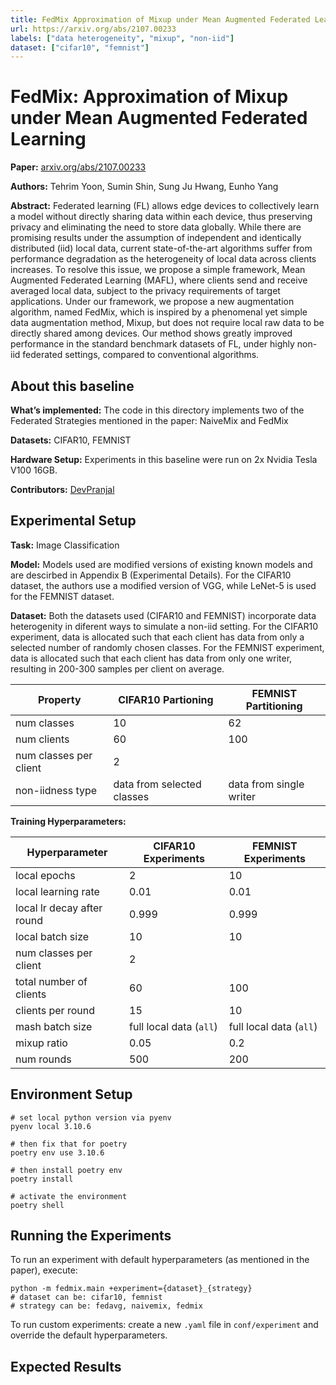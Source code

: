 ```yaml
---
title: FedMix Approximation of Mixup under Mean Augmented Federated Learning
url: https://arxiv.org/abs/2107.00233
labels: ["data heterogeneity", "mixup", "non-iid"]
dataset: ["cifar10", "femnist"]
---
```


# FedMix: Approximation of Mixup under Mean Augmented Federated Learning

****Paper:**** [arxiv.org/abs/2107.00233](https://arxiv.org/abs/2107.00233)

****Authors:**** Tehrim Yoon, Sumin Shin, Sung Ju Hwang, Eunho Yang

****Abstract:**** Federated learning (FL) allows edge devices to collectively learn a model without directly sharing data within each device, thus preserving privacy and eliminating the need to store data globally. While there are promising results under the assumption of independent and identically distributed (iid) local data, current state-of-the-art algorithms suffer from performance degradation as the heterogeneity of local data across clients increases. To resolve this issue, we propose a simple framework, Mean Augmented Federated Learning (MAFL), where clients send and receive averaged local data, subject to the privacy requirements of target applications. Under our framework, we propose a new augmentation algorithm, named FedMix, which is inspired by a phenomenal yet simple data augmentation method, Mixup, but does not require local raw data to be directly shared among devices. Our method shows greatly improved performance in the standard benchmark datasets of FL, under highly non-iid federated settings, compared to conventional algorithms.


## About this baseline

****What’s implemented:**** The code in this directory implements two of the Federated Strategies mentioned in the paper: NaiveMix and FedMix

****Datasets:**** CIFAR10, FEMNIST

****Hardware Setup:**** Experiments in this baseline were run on 2x Nvidia Tesla V100 16GB.

****Contributors:**** [DevPranjal](https://github.com/DevPranjal)


## Experimental Setup

****Task:**** Image Classification

****Model:**** Models used are modified versions of existing known models and are descirbed in Appendix B (Experimental Details). For the CIFAR10 dataset, the authors use a modified version of VGG, while LeNet-5 is used for the FEMNIST dataset.

****Dataset:**** Both the datasets used (CIFAR10 and FEMNIST) incorporate data heterogenity in diferent ways to simulate a non-iid setting. For the CIFAR10 experiment, data is allocated such that each client has data from only a selected number of randomly chosen classes. For the FEMNIST experiment, data is allocated such that each client has data from only one writer, resulting in 200-300 samples per client on average.

| Property | CIFAR10 Partioning | FEMNIST Partitioning |
| -- | -- | -- |
| num classes | 10 | 62 |
| num clients | 60 | 100 |
| num classes per client | 2 | |
| non-iidness type | data from selected classes | data from single writer |


****Training Hyperparameters:****

| Hyperparameter | CIFAR10 Experiments | FEMNIST Experiments |
| -- | -- | -- |
| local epochs | 2 | 10 |
| local learning rate | 0.01 | 0.01|
| local lr decay after round | 0.999 | 0.999 |
| local batch size | 10 | 10 |
| num classes per client | 2 | |
| total number of clients | 60 | 100 |
| clients per round | 15 | 10 |
| mash batch size | full local data (`all`) | full local data (`all`)|
| mixup ratio | 0.05 | 0.2 |
| num rounds | 500 | 200 |


## Environment Setup

```
# set local python version via pyenv
pyenv local 3.10.6

# then fix that for poetry
poetry env use 3.10.6

# then install poetry env
poetry install

# activate the environment
poetry shell
```

## Running the Experiments

To run an experiment with default hyperparameters (as mentioned in the paper), execute:

```
python -m fedmix.main +experiment={dataset}_{strategy}
# dataset can be: cifar10, femnist
# strategy can be: fedavg, naivemix, fedmix
```

To run custom experiments: create a new `.yaml` file in `conf/experiment` and override the default hyperparameters.

## Expected Results

